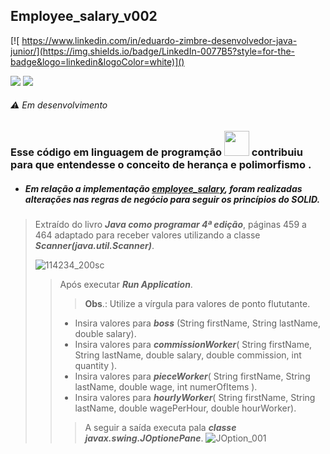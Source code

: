 ## Employee_salary_v002

[![ https://www.linkedin.com/in/eduardo-zimbre-desenvolvedor-java-junior/](https://img.shields.io/badge/LinkedIn-0077B5?style=for-the-badge&logo=linkedin&logoColor=white)]()




[![](https://img.shields.io/badge/Windows-0078D6?style=for-the-badge&logo=windows&logoColor=white)]()
[![](https://img.shields.io/badge/Ubuntu-E95420?style=for-the-badge&logo=ubuntu&logoColor=white)]()
  
###### ⚠️ Em desenvolvimento
 <p><h3> Esse código em linguagem de programção <img src="https://cdn.jsdelivr.net/gh/devicons/devicon/icons/java/java-plain-wordmark.svg" 
 width"40" height="40"/> contribuiu para que entendesse o conceito de herança e polimorfismo   
.</h3></p>
 <p></p>
 
-  ##### Em relação a implementação **[employee_salary](https://github.com/Zimbredu/employee_salary)**, foram realizadas alterações nas regras de negócio para seguir os princípios do ***SOLID***.


>    Extraído do livro ***Java como programar 4ª edição***, páginas 459 a 464
     adaptado para receber valores utilizando a classe ***Scanner(java.util.Scanner)***.
    <div align="left"> ![114234_200sc](https://user-images.githubusercontent.com/66042254/155350239-7e97453e-7b5c-41ad-ba96-682fe8e0b004.jpg)</div>
>> Após executar ***Run Application***.
>>> **Obs**.: Utilize a vírgula para valores de ponto flututante. 
>>-   Insira valores para ***boss*** (String firstName, String lastName, double salary).
>>-   Insira valores para ***commissionWorker***( String firstName, String lastName, double salary, double commission, int quantity ).
>>-   Insira valores para ***pieceWorker***( String firstName, String lastName, double wage,  int numerOfItems ).
>>-   Insira valores para ***hourlyWorker***( String firstName, String lastName, double wagePerHour, double hourWorker).
>>> A seguir a saída executa pala ***classe javax.swing.JOptionePane***.
>>> ![JOption_001](https://user-images.githubusercontent.com/66042254/155363729-7e6a7125-3ead-4786-8500-c2771d66df94.PNG)


